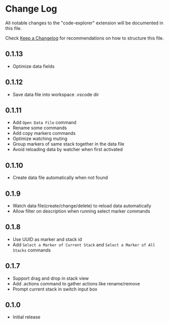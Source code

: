 # Change Log

All notable changes to the "code-explorer" extension will be documented in this file.

Check [Keep a Changelog](http://keepachangelog.com/) for recommendations on how to structure this file.

## 0.1.13

- Optimize data fields

## 0.1.12

- Save data file into workspace .vscode dir

## 0.1.11

- Add `Open Data File` command
- Rename some commands
- Add copy markers commands
- Optimize watching muting
- Group markers of same stack together in the data file
- Avoid reloading data by watcher when first activated

## 0.1.10

- Create data file automatically when not found

## 0.1.9

- Watch data file(create/change/delete) to reload data automatically
- Allow filter on description when running select marker commands

## 0.1.8

- Use UUID as marker and stack id
- Add `Select a Marker of Current Stack` and `Select a Marker of All Stacks` commands

## 0.1.7

- Support drag and drop in stack view
- Add .actions command to gather actions like rename/remove
- Prompt current stack in switch input box

## 0.1.0

- Initial release
